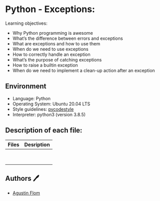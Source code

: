 # Python - Exceptions:

Learning objectives:

* Why Python programming is awesome
* What’s the difference between errors and exceptions
* What are exceptions and how to use them
* When do we need to use exceptions
* How to correctly handle an exception
* What’s the purpose of catching exceptions
* How to raise a builtin exception
* When do we need to implement a clean-up action after an exception

## Environment

* Language: Python
* Operating System: Ubuntu 20.04 LTS
* Style guidelines: [pycodestyle](https://pypi.org/project/pycodestyle/)
* Interpreter: python3 (version 3.8.5)

## Description of each file:

 | Files          |Desription
 |:----------------|:-------------------------------:|
 | |
 | |
 | |
 | |
 | |
 | |
 | |
 | |

## Authors :pen:

 * [Agustin Flom](https://www.linkedin.com/in/agustin-f/)
